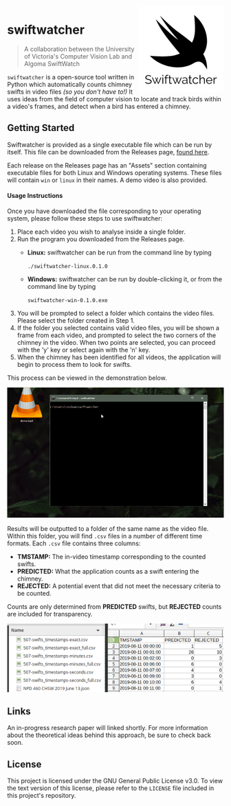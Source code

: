 <img src="data/logo.png" align="right" width="200" height="200"/>

# swiftwatcher
> A collaboration between the University of Victoria's Computer Vision 
Lab and Algoma SwiftWatch

`swiftwatcher` is a open-source tool written in Python which 
automatically counts chimney swifts in video files _(so you don't have 
to!)_ It uses ideas from the field of computer vision to locate and 
track birds within a video's frames, and detect when a bird has entered 
a chimney.

## Getting Started

Swiftwatcher is provided as a single executable file which can be run by
itself. This file can be downloaded from the Releases page, 
[found here](https://github.com/joshuacwnewton/swiftwatcher/releases). 

Each release on the Releases page has an "Assets" section containing 
executable files for both Linux and Windows operating systems. These 
files will contain `win` or `linux` in their names. A demo video is 
also provided.

#### Usage Instructions

Once you have downloaded the file corresponding to your operating system, 
please follow these steps to use swiftwatcher:

1. Place each video you wish to analyse inside a single folder.
2. Run the program you downloaded from the Releases page. 
    * **Linux:** swiftwatcher can be run from the command line by typing

        `./swiftwatcher-linux.0.1.0`
    * **Windows:** swiftwatcher can be run by double-clicking it, or
    from the command line by typing 
    
        `swiftwatcher-win-0.1.0.exe`
3. You will be prompted to select a folder which contains the video
files. Please select the folder created in Step 1.
4. If the folder you selected contains valid video files, you will be
shown a frame from each video, and prompted to select the two corners 
of the chimney in the video. When two points are selected, you can 
proceed with the 'y' key or select again with the 'n' key.
5. When the chimney has been identified for all videos, 
the application will begin to process them to look for swifts.

This process can be viewed in the demonstration below.

<p align="center"><img src="data/screenshots/demo.gif"></p>

Results will be outputted to a folder of the same name as the video 
file. Within this folder, you will find `.csv` files in a number of 
different time formats. Each `.csv` file contains three columns: 

* **TMSTAMP:** The in-video timestamp corresponding to the counted 
swifts.
* **PREDICTED:** What the application counts as a swift entering the 
chimney.
* **REJECTED:** A potential event that did not meet the 
necessary criteria to be counted. 

Counts are only determined from **PREDICTED** swifts, but **REJECTED**
counts are included for transparency.


<p align="center"><img src="data/screenshots/results.png"></p>

## Links

An in-progress research paper will linked shortly. For more information
about the theoretical ideas behind this approach, be sure to check back
soon.

## License

This project is licensed under the GNU General Public License v3.0. To
view the text version of this license, please refer to the `LICENSE`
file included in this project's repository.

